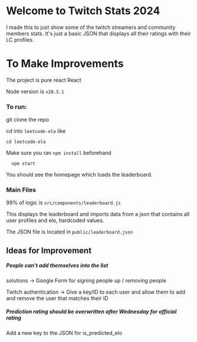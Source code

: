 # Welcome to Twitch Stats 2024

I made this to just show some of the twitch streamers and community members stats. It's just a basic JSON that displays all their ratings with their LC profiles.

# To Make Improvements

The project is pure react React

Node version is `v20.5.1`


### To run:

git clone the repo

cd into `leetcode-elo` like

```
cd leetcode-elo
```

Make sure you ran `npm install` beforehand

```
  npm start
```

You should see the homepage which loads the leaderboard.


### Main Files

99% of logic is `src/components/leaderboard.js`

This displays the leaderboard and imports data from a json that contains all user profiles and elo, hardcoded values.

The JSON file is located in `public/leaderboard.json`

## Ideas for Improvement

##### People can't add themselves into the list

solutions -> Google Form for signing people up / removing people

Twitch authentication -> Give a key/ID to each user and allow them to add and remove the user that matches their ID

##### Prediction rating should be overwritten after Wednesday for official rating
Add a new key to the JSON for is_predicted_elo
